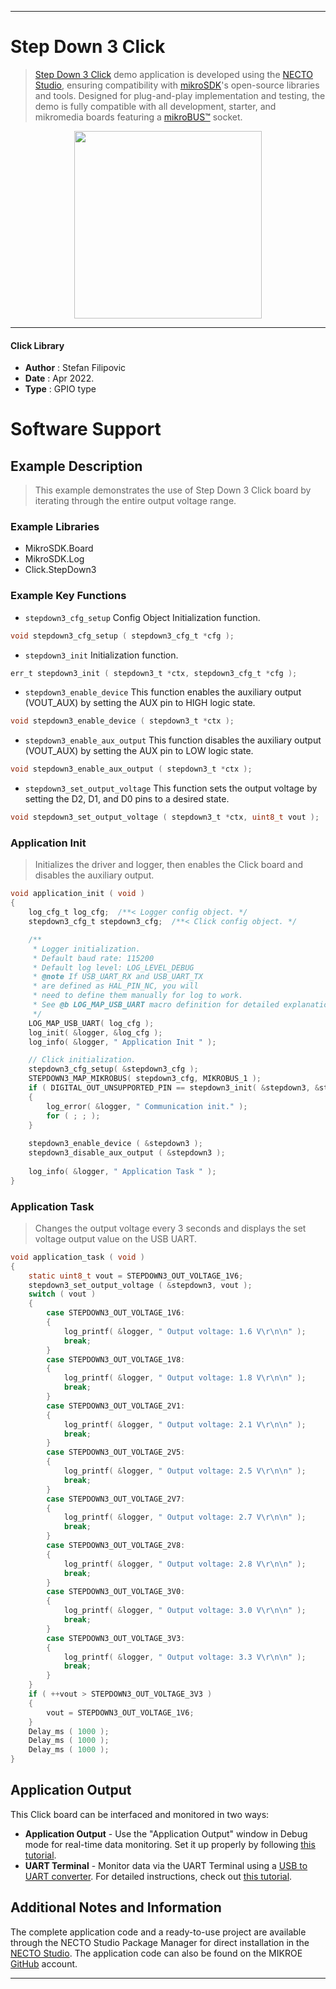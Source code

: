 
---
# Step Down 3 Click

> [Step Down 3 Click](https://www.mikroe.com/?pid_product=MIKROE-5169) demo application is developed using
the [NECTO Studio](https://www.mikroe.com/necto), ensuring compatibility with [mikroSDK](https://www.mikroe.com/mikrosdk)'s
open-source libraries and tools. Designed for plug-and-play implementation and testing, the demo is fully compatible with
all development, starter, and mikromedia boards featuring a [mikroBUS&trade;](https://www.mikroe.com/mikrobus) socket.

<p align="center">
  <img src="https://www.mikroe.com/?pid_product=MIKROE-5169&image=1" height=300px>
</p>

---

#### Click Library

- **Author**        : Stefan Filipovic
- **Date**          : Apr 2022.
- **Type**          : GPIO type

# Software Support

## Example Description

> This example demonstrates the use of Step Down 3 Click board by iterating through the entire output voltage range.

### Example Libraries

- MikroSDK.Board
- MikroSDK.Log
- Click.StepDown3

### Example Key Functions

- `stepdown3_cfg_setup` Config Object Initialization function.
```c
void stepdown3_cfg_setup ( stepdown3_cfg_t *cfg );
```

- `stepdown3_init` Initialization function.
```c
err_t stepdown3_init ( stepdown3_t *ctx, stepdown3_cfg_t *cfg );
```

- `stepdown3_enable_device` This function enables the auxiliary output (VOUT_AUX) by setting the AUX pin to HIGH logic state.
```c
void stepdown3_enable_device ( stepdown3_t *ctx );
```

- `stepdown3_enable_aux_output` This function disables the auxiliary output (VOUT_AUX) by setting the AUX pin to LOW logic state.
```c
void stepdown3_enable_aux_output ( stepdown3_t *ctx );
```

- `stepdown3_set_output_voltage` This function sets the output voltage by setting the D2, D1, and D0 pins to a desired state.
```c
void stepdown3_set_output_voltage ( stepdown3_t *ctx, uint8_t vout );
```

### Application Init

> Initializes the driver and logger, then enables the Click board and disables the auxiliary output.

```c
void application_init ( void )
{
    log_cfg_t log_cfg;  /**< Logger config object. */
    stepdown3_cfg_t stepdown3_cfg;  /**< Click config object. */

    /** 
     * Logger initialization.
     * Default baud rate: 115200
     * Default log level: LOG_LEVEL_DEBUG
     * @note If USB_UART_RX and USB_UART_TX 
     * are defined as HAL_PIN_NC, you will 
     * need to define them manually for log to work. 
     * See @b LOG_MAP_USB_UART macro definition for detailed explanation.
     */
    LOG_MAP_USB_UART( log_cfg );
    log_init( &logger, &log_cfg );
    log_info( &logger, " Application Init " );

    // Click initialization.
    stepdown3_cfg_setup( &stepdown3_cfg );
    STEPDOWN3_MAP_MIKROBUS( stepdown3_cfg, MIKROBUS_1 );
    if ( DIGITAL_OUT_UNSUPPORTED_PIN == stepdown3_init( &stepdown3, &stepdown3_cfg ) ) 
    {
        log_error( &logger, " Communication init." );
        for ( ; ; );
    }
    
    stepdown3_enable_device ( &stepdown3 );
    stepdown3_disable_aux_output ( &stepdown3 );
    
    log_info( &logger, " Application Task " );
}
```

### Application Task

> Changes the output voltage every 3 seconds and displays the set voltage output value on the USB UART.

```c
void application_task ( void )
{
    static uint8_t vout = STEPDOWN3_OUT_VOLTAGE_1V6;
    stepdown3_set_output_voltage ( &stepdown3, vout );
    switch ( vout )
    {
        case STEPDOWN3_OUT_VOLTAGE_1V6:
        {
            log_printf( &logger, " Output voltage: 1.6 V\r\n\n" );
            break;
        }
        case STEPDOWN3_OUT_VOLTAGE_1V8:
        {
            log_printf( &logger, " Output voltage: 1.8 V\r\n\n" );
            break;
        }
        case STEPDOWN3_OUT_VOLTAGE_2V1:
        {
            log_printf( &logger, " Output voltage: 2.1 V\r\n\n" );
            break;
        }
        case STEPDOWN3_OUT_VOLTAGE_2V5:
        {
            log_printf( &logger, " Output voltage: 2.5 V\r\n\n" );
            break;
        }
        case STEPDOWN3_OUT_VOLTAGE_2V7:
        {
            log_printf( &logger, " Output voltage: 2.7 V\r\n\n" );
            break;
        }
        case STEPDOWN3_OUT_VOLTAGE_2V8:
        {
            log_printf( &logger, " Output voltage: 2.8 V\r\n\n" );
            break;
        }
        case STEPDOWN3_OUT_VOLTAGE_3V0:
        {
            log_printf( &logger, " Output voltage: 3.0 V\r\n\n" );
            break;
        }
        case STEPDOWN3_OUT_VOLTAGE_3V3:
        {
            log_printf( &logger, " Output voltage: 3.3 V\r\n\n" );
            break;
        }
    }
    if ( ++vout > STEPDOWN3_OUT_VOLTAGE_3V3 )
    {
        vout = STEPDOWN3_OUT_VOLTAGE_1V6;
    }
    Delay_ms ( 1000 );
    Delay_ms ( 1000 );
    Delay_ms ( 1000 );
}
```

## Application Output

This Click board can be interfaced and monitored in two ways:
- **Application Output** - Use the "Application Output" window in Debug mode for real-time data monitoring.
Set it up properly by following [this tutorial](https://www.youtube.com/watch?v=ta5yyk1Woy4).
- **UART Terminal** - Monitor data via the UART Terminal using
a [USB to UART converter](https://www.mikroe.com/click/interface/usb?interface*=uart,uart). For detailed instructions,
check out [this tutorial](https://help.mikroe.com/necto/v2/Getting%20Started/Tools/UARTTerminalTool).

## Additional Notes and Information

The complete application code and a ready-to-use project are available through the NECTO Studio Package Manager for 
direct installation in the [NECTO Studio](https://www.mikroe.com/necto). The application code can also be found on
the MIKROE [GitHub](https://github.com/MikroElektronika/mikrosdk_click_v2) account.

---
